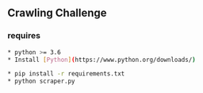 ## Crawling Challenge

### requires
```bash
* python >= 3.6
* Install [Python](https://www.python.org/downloads/)

* pip install -r requirements.txt
* python scraper.py
```